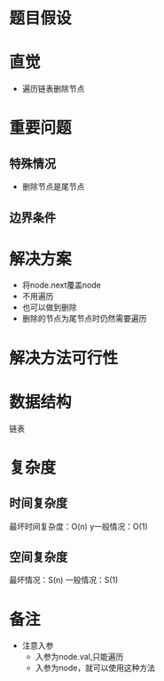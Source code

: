 # 题目假设

# 直觉
- 遍历链表删除节点
# 重要问题

## 特殊情况
- 删除节点是尾节点

## 边界条件

# 解决方案
- 将node.next覆盖node
- 不用遍历
- 也可以做到删除
- 删除的节点为尾节点时仍然需要遍历
# 解决方法可行性

# 数据结构
链表

# 复杂度
## 时间复杂度
最坏时间复杂度：O(n)
y一般情况：O(1)
## 空间复杂度
最坏情况：S(n)
一般情况：S(1)
# 备注
- 注意入参
    - 入参为node.val,只能遍历
    - 入参为node，就可以使用这种方法


